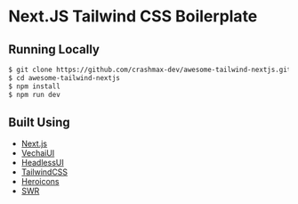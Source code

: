 # Next.JS Tailwind CSS Boilerplate

## Running Locally

```bash
$ git clone https://github.com/crashmax-dev/awesome-tailwind-nextjs.git
$ cd awesome-tailwind-nextjs
$ npm install
$ npm run dev
```

## Built Using

- [Next.js](https://nextjs.org)
- [VechaiUI](https://vechaiui.com)
- [HeadlessUI](https://headlessui.dev)
- [TailwindCSS](https://tailwindcss.com)
- [Heroicons](https://heroicons.com)
- [SWR](https://swr.vercel.app)
